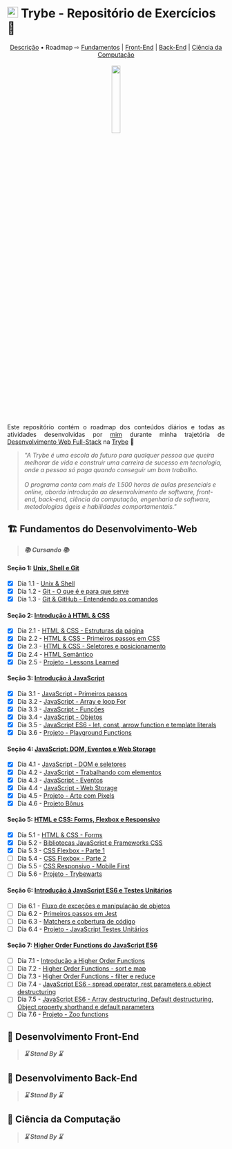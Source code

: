 # <img src='https://res.cloudinary.com/practicaldev/image/fetch/s--Eg8INSNe--/c_fill,f_auto,fl_progressive,h_320,q_auto,w_320/https://dev-to-uploads.s3.amazonaws.com/uploads/organization/profile_image/5302/26258239-4ac6-4d28-b94c-ba6d3f9eabc2.png' width='25px'> Trybe - Repositório de Exercícios 🚀

<div align='center'>
  <a href='#descricao'>Descrição</a> &bull; Roadmap &#8680; <a href='#fundamentos'>Fundamentos</a> | <a href='#frontend'>Front-End</a> | <a href='#backend'>Back-End</a> | <a href='#computacao'>Ciência da Computação</a>
  <br><br>
  <img src='https://steamuserimages-a.akamaihd.net/ugc/1631947648964785474/81CBA15178466DD47195A239232202E78987B714/?imw=637&imh=358&ima=fit&impolicy=Letterbox&imcolor=%23000000&letterbox=true' width='20%'>
</div>
<br><br>
<p align="justify" id='descricao'>Este repositório contém o roadmap dos conteúdos diários e todas as atividades desenvolvidas por <a href='https://www.linkedin.com/in/sandro-rosa-de-souza/'>mim</a> durante minha trajetória de <a href='https://www.betrybe.com/formacao-desenvolvimento-web'>Desenvolvimento Web Full-Stack</a> na <a href='https://www.betrybe.com/'>Trybe</a> 💚</p>

> *"A Trybe é uma escola do futuro para qualquer pessoa que queira melhorar de vida e construir uma carreira de sucesso em tecnologia, onde a pessoa só paga quando conseguir um bom trabalho. <br><br> O programa conta com mais de 1.500 horas de aulas presenciais e online, aborda introdução ao desenvolvimento de software, front-end, back-end, ciência da computação, engenharia de software, metodologias ágeis e habilidades comportamentais."*

<h2 id='fundamentos'>🏗️ Fundamentos do Desenvolvimento-Web </h2>

> __*📚 Cursando 📚*__

#### __Seção 1: [Unix, Shell e Git](https://github.com/SandroRDS/trybe-exercicios/tree/main/fundamentos/secao-1-unix-shell-git)__
- [X] Dia 1.1 - [Unix & Shell](https://github.com/SandroRDS/trybe-exercicios/tree/main/fundamentos/secao-1-unix-shell-git/dia-01-unix-e-shell)
- [X] Dia 1.2 - [Git - O que é e para que serve](https://github.com/SandroRDS/trybe-exercicios/tree/main/fundamentos/secao-1-unix-shell-git/dia-02-git)
- [X] Dia 1.3 - [Git & GitHub - Entendendo os comandos](https://github.com/SandroRDS/trybe-exercicios/tree/main/fundamentos/secao-1-unix-shell-git/dia-03-git-e-github)

#### __Seção 2: [Introdução à HTML & CSS](https://github.com/SandroRDS/trybe-exercicios/tree/main/fundamentos/secao-2-introducao-html-css)__
- [X] Dia 2.1 - [HTML & CSS - Estruturas da página](https://github.com/SandroRDS/trybe-exercicios/tree/main/fundamentos/secao-2-introducao-html-css/dia-01-html-e-css-estruturas-de-pagina)
- [X] Dia 2.2 - [HTML & CSS - Primeiros passos em CSS](https://github.com/SandroRDS/trybe-exercicios/tree/main/fundamentos/secao-2-introducao-html-css/dia-02-html-e-css-primeiros-passos-em-css)
- [X] Dia 2.3 - [HTML & CSS - Seletores e posicionamento](https://github.com/SandroRDS/trybe-exercicios/tree/main/fundamentos/secao-2-introducao-html-css/dia-03-html-e-css-seletores-e-posicionamento)
- [X] Dia 2.4 - [HTML Semântico](https://github.com/SandroRDS/trybe-exercicios/tree/main/fundamentos/secao-2-introducao-html-css/dia-04-html-semantico)
- [X] Dia 2.5 - [Projeto - Lessons Learned](https://github.com/SandroRDS/trybe-exercicios/tree/main/fundamentos/secao-2-introducao-html-css/dia-05-projeto-lessons-learned)

#### __Seção 3: [Introdução à JavaScript](https://github.com/SandroRDS/trybe-exercicios/tree/main/fundamentos/secao-3-introducao-javascript)__
- [X] Dia 3.1 - [JavaScript - Primeiros passos](https://github.com/SandroRDS/trybe-exercicios/tree/main/fundamentos/secao-3-introducao-javascript/dia-01-javascript-primeiros-passos)
- [X] Dia 3.2 - [JavaScript - Array e loop For](https://github.com/SandroRDS/trybe-exercicios/tree/main/fundamentos/secao-3-introducao-javascript/dia-02-javascript-array-e-loop)
- [X] Dia 3.3 - [JavaScript - Funções](https://github.com/SandroRDS/trybe-exercicios/tree/main/fundamentos/secao-3-introducao-javascript/dia-03-javascript-funcoes)
- [X] Dia 3.4 - [JavaScript - Objetos](https://github.com/SandroRDS/trybe-exercicios/tree/main/fundamentos/secao-3-introducao-javascript/dia-04-javascript-objetos)
- [X] Dia 3.5 - [JavaScript ES6 - let, const, arrow function e template literals](https://github.com/SandroRDS/trybe-exercicios/tree/main/fundamentos/secao-3-introducao-javascript/dia-05-javascript-es6-let-const-arrow-functions-e-template-literals)
- [X] Dia 3.6 - [Projeto - Playground Functions](https://github.com/SandroRDS/trybe-exercicios/tree/main/fundamentos/secao-3-introducao-javascript/dia-06-07-projeto-playground-functions)

#### __Seção 4: [JavaScript: DOM, Eventos e Web Storage](https://github.com/SandroRDS/trybe-exercicios/tree/main/fundamentos/secao-4-javascript-dom-eventos-e-web-storage)__
- [X] Dia 4.1 - [JavaScript - DOM e seletores](https://github.com/SandroRDS/trybe-exercicios/tree/main/fundamentos/secao-4-javascript-dom-eventos-e-web-storage/dia-01-javascript-dom-e-seletores)
- [X] Dia 4.2 - [JavaScript - Trabalhando com elementos](https://github.com/SandroRDS/trybe-exercicios/tree/main/fundamentos/secao-4-javascript-dom-eventos-e-web-storage/dia-02-javascript-trabalhando-com-elementos)
- [X] Dia 4.3 - [JavaScript - Eventos](https://github.com/SandroRDS/trybe-exercicios/tree/main/fundamentos/secao-4-javascript-dom-eventos-e-web-storage/dia-03-javascript-eventos)
- [X] Dia 4.4 - [JavaScript - Web Storage](https://github.com/SandroRDS/trybe-exercicios/tree/main/fundamentos/secao-4-javascript-dom-eventos-e-web-storage/dia-04-javascript-web-storage)
- [X] Dia 4.5 - [Projeto - Arte com Pixels](https://github.com/SandroRDS/trybe-exercicios/tree/main/fundamentos/secao-4-javascript-dom-eventos-e-web-storage/dia-05-projeto-arte-com-pixels)
- [X] Dia 4.6 - [Projeto Bônus]()

#### __Seção 5: [HTML e CSS: Forms, Flexbox e Responsivo](https://github.com/SandroRDS/trybe-exercicios/tree/main/fundamentos/secao-5-html-css-forms-flexbox-e-responsivo)__
- [X] Dia 5.1 - [HTML & CSS - Forms](https://github.com/SandroRDS/trybe-exercicios/tree/main/fundamentos/secao-5-html-css-forms-flexbox-e-responsivo/dia-01-html-css-forms)
- [X] Dia 5.2 - [Bibliotecas JavaScript e Frameworks CSS](https://github.com/SandroRDS/trybe-exercicios/tree/main/fundamentos/secao-5-html-css-forms-flexbox-e-responsivo/dia-02-bibliotecas-javascript-e-frameworks-css)
- [X] Dia 5.3 - [CSS Flexbox - Parte 1](https://github.com/SandroRDS/trybe-exercicios/tree/main/fundamentos/secao-5-html-css-forms-flexbox-e-responsivo/dia-03-css-flexbox-parte-1)
- [ ] Dia 5.4 - [CSS Flexbox - Parte 2]()
- [ ] Dia 5.5 - [CSS Responsivo - Mobile First]()
- [ ] Dia 5.6 - [Projeto - Trybewarts]()

#### __Seção 6: [Introdução à JavaScript ES6 e Testes Unitários]()__
- [ ] Dia 6.1 - [Fluxo de exceções e manipulação de objetos]()
- [ ] Dia 6.2 - [Primeiros passos em Jest]()
- [ ] Dia 6.3 - [Matchers e cobertura de código]()
- [ ] Dia 6.4 - [Projeto - JavaScript Testes Unitários]()

#### __Seção 7: [Higher Order Functions do JavaScript ES6]()__
- [ ] Dia 7.1 - [Introdução a Higher Order Functions]()
- [ ] Dia 7.2 - [Higher Order Functions - sort e map]()
- [ ] Dia 7.3 - [Higher Order Functions - filter e reduce]()
- [ ] Dia 7.4 - [JavaScript ES6 - spread operator, rest parameters e object destructuring]()
- [ ] Dia 7.5 - [JavaScript ES6 - Array destructuring, Default destructuring, Object property shorthand e default parameters]()
- [ ] Dia 7.6 - [Projeto - Zoo functions]()

<h2 id='frontend'>🎨 Desenvolvimento Front-End</h2>

> __*⌛ Stand By ⌛*__

<h2 id='backend'>🎲 Desenvolvimento Back-End</h2>

> __*⌛ Stand By ⌛*__

<h2 id='computacao'>🧪 Ciência da Computação</h2>

> __*⌛ Stand By ⌛*__
